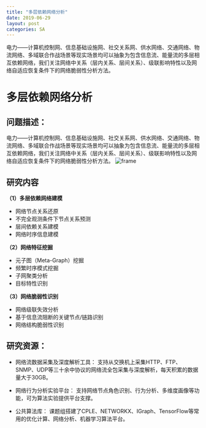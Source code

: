 ```yaml
---
title: "多层依赖网络分析"
date: 2019-06-29
layout: post
categories: SA
---
```

电力——计算机控制网、信息基础设施网、社交关系网、供水网络、交通网络、物流网络、多域联合作战场景等现实场景均可以抽象为包含信息流、能量流的多层相互依赖网络，我们关注网络中关系（层内关系、层间关系）、级联影响特性以及网络自适应恢复条件下的网络脆弱性分析方法。





# 多层依赖网络分析


## 问题描述：
电力——计算机控制网、信息基础设施网、社交关系网、供水网络、交通网络、物流网络、多域联合作战场景等现实场景均可以抽象为包含信息流、能量流的多层相互依赖网络，我们关注网络中关系（层内关系、层间关系）、级联影响特性以及网络自适应恢复条件下的网络脆弱性分析方法。
![frame](../../assets/graphs/frame.png)
## 研究内容
**（1）多层依赖网络建模**
  + 网络节点关系还原
  + 不完全观测条件下节点关系预测
  + 层间依赖关系建模
  + 网络时序信息建模

**（2）网络特征挖掘**
  + 元子图（Meta-Graph）挖掘
  + 频繁时序模式挖掘
  + 子网聚类分析
  + 目标特性识别
  
**（3）网络脆弱性识别**
  + 网络级联失效分析
  + 基于信息流阻断的关键节点/链路识别
  + 网络结构脆弱性识别
  
## 研究资源：

  + 网络流数据采集及深度解析工具：
  支持从交换机上采集HTTP、FTP、SNMP、UDP等三十余中协议的网络流全包采集与深度解析，每天积累的数据量大于30GB。
  
  +  网络行为分析实验平台：
  支持网络节点角色识别、行为分析、多维度画像等功能，可为算法实验提供平台支撑。
  
  +  公共算法库：
  课题组搭建了CPLE、NETWORKX、IGraph、TensorFlow等常用的优化计算、网络分析、机器学习算法平台。



